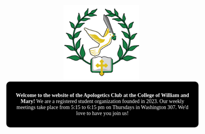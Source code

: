 <head>
    <style>
        body {
            color: white;
            background-image: url(https://files.catbox.moe/iutst1.png);
            text-align: center;
            margin: auto;
            font-family: 'Linux Biolinum';
            }
        a {
            color: white;
            }
       @font-face {  font-family: 'Linux Biolinum'; /*a name to be used later*/
    src: url('https://github.com/ApologeticsAtWM/apologeticsatwm.github.io/blob/main/LinBiolinum_R.ttf');
        }
        button {
            color: #ffffff;
            border-radius: 15px;
            border-color: #ddc01e;
            font-weight: bold;
            background-color: #157d42;
            padding: 10px;
        }
        div.main {
            background-color:black;
            width: 50vw;
            text-align: center;
            margin: auto;
            padding: 15px;
            border-radius: 10px;
        }
    </style>
</head>
<body>
    <br>
    <a href="https://apologeticsatwm.github.io"><img src="/site assets/logo.png" height="200"></a>
    <div class="main">
        <p><strong>Welcome to the website of the Apologetics Club at the College of William and Mary! </strong>We are a registered student organization founded in 2023. Our weekly meetings take place from 5:15 to 6:15 pm on Thursdays in Washington 307. We'd love to have you join us!</p>
    </div>
</body>
